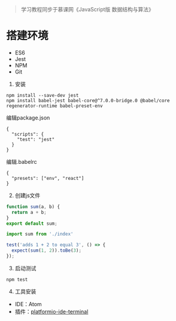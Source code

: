 > 学习教程同步于慕课网《JavaScript版 数据结构与算法》

# 搭建环境

- ES6
- Jest
- NPM
- Git

1. 安装

  ```
  npm install --save-dev jest
  npm install babel-jest babel-core@^7.0.0-bridge.0 @babel/core regenerator-runtime babel-preset-env
  ```
  编辑package.json

  ```
  {
    "scripts": {
      "test": "jest"
    }
  }
  ```

  编辑.babelrc
  ```
  {
    "presets": ["env", "react"]
  }
  ```

2. 创建js文件

  ```js
  function sum(a, b) {
    return a + b;
  }
  export default sum;
  ```

  ```js
  import sum from './index'

  test('adds 1 + 2 to equal 3', () => {
    expect(sum(1, 2)).toBe(3);
  });
  ```

3. 启动测试

  ```
  npm test
  ```

4. 工具安装

  - IDE：Atom
  - 插件：[platformio-ide-terminal](https://github.com/platformio/platformio-atom-ide-terminal)
